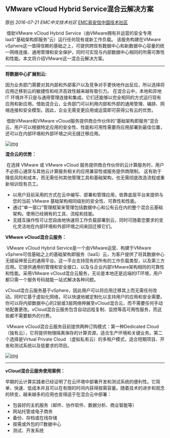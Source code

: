 ## VMware vCloud Hybrid Service混合云解决方案

原创 *2016-07-21* *EMC中文技术社区* [EMC易安信中国技术社区](https://mp.weixin.qq.com/s?__biz=MjM5NjY0NzAwMg==&mid=2651771203&idx=1&sn=1f8c69a590ec884fb47071f34805b944&scene=21##)

​      借助VMware vCloud Hybrid Service（由VMware拥有并运营的安全专用IaaS“基础架构即服务”云）运行任何现有或新工作负载。 该服务构建在VMware vSphere这一值得信赖的基础之上，可提供跨现有数据中心和新数据中心容量的统一网络连接、通用管理和安全保护，同时可实现与内部数据中心相同的所需可靠性和性能。本文将介绍VMware这一混合云解决方案。

** **

**将数据中心扩展到云:**

 

​      因为业务部门需要对其内部和外部客户以及竞争对手更快地作出反应，所以选择将应用迁移到云的敏捷性和经济高效性越来越有吸引力。 在混合云中，本地和异地IT 环境并不只是与通用管理连接和集成。它们还能够以完全相同的方式运行现有应用和新应用。借助混合云，业务部门可以利用内部和外部的通用管理、编排、网络连接和安全模型。因此，企业无需变更应用或运营即可获得公有云的优势。

​      借助VMware和VMware vCloud服务提供商合作伙伴的“基础架构即服务”混合云，用户可以根据特定应用的安全性、性能和可用性需要将应用部署到最佳位置，还可以在内部环境和外部环境之间无缝迁移应用。

[![img](http://mmbiz.qpic.cn/mmbiz/TztEwAzAQIWQqxloHiakmcYP7y11xgicfSKW0kK8DyNicIsVkB4HZ8KrhAVkwic4m4UQrEyV70bfic4BP7nib93CGRmw/640?wx_fmt=jpeg&tp=webp&wxfrom=5&wx_lazy=1)]()

 

**混合云的优势：**

 

​      在选择 VMware 或 VMware vCloud 服务提供商合作伙伴的云计算服务时，用户不必担心通常与其他云计算服务相关的应用兼容性或服务提供商限制。 这有助于降低风险和成本，而无需任何其他管理工具和基础架构，也无需彻底改造流程或重新培训现有员工。

- 以用户目前采用的方式在云中编写、部署和管理应用，依靠底层平台来提供与您的当前 VMware 基础架构相同级别的安全性、可靠性和性能。
- 通过“单一窗口”管理框架来管理包括数据中心和公有云在内的整个混合云基础架构。使用已经拥有的工具、流程和技能。
- 无缝互操作性可让您自由地快速将工作负载部署到云，同时可随着您要求的变化灵活地在内部环境和外部环境之间来回迁移它们。

 

**VMware vCloud混合云服务：**

 

​      VMware vCloud Hybrid Service是一个由VMware运营、构建于VMware vSphere可信基础之上的基础架构即服务（IaaS）云，为客户提供了将其数据中心无缝延伸至云的通用平台。这一平台支持现有的所有的工作负载类型，以及第三方应用。它提供通用的管理和安全接口，以及与企业内部VMware架构相同的可靠性和性能。采用VMware vCloud混合云服务，无论是本地还是远端的IT环境，用户都只需一个服务号码就能一站式解决各种问题。

​      vCloud混合云服务基于vSphere，因此用户可以将应用迁移其上而无需任何改动。同时它基于虚拟化网络，可以快速地被定制化以支持用户的应用和安全需要。你可以将内部数据中心的2层或3层网络伸展至vCloud混合云，而不需要任何手动地配置更改。vCloud混合云服务包含自动远程复制、监控等高可用性服务，而这些都不需要额外的付费。

​      VMware vCloud混合云服务目前提供两种订购模式：第一种Dedicated Cloud （独有云），它将提供物理隔离保存的计算资源，适合生产环境和关键业务。第二个选择是Virtual Private Cloud （虚拟私有云）的多租户模式，适合短期项目、开发和测试系统以及低要求的项目。

[![img](http://mmbiz.qpic.cn/mmbiz/TztEwAzAQIWQqxloHiakmcYP7y11xgicfSzVFgSbxI3JzC1QT4PMmicQErFia90o8ng9vk9jZBcXAyZc7OiczBmfppA/640?wx_fmt=jpeg&tp=webp&wxfrom=5&wx_lazy=1)]()

** **

**vCloud混合云服务使用案例：**

 

​      早期的云计算实践者已经证明了在云环境中部署开发和测试系统的便利性。它简单、快速、低成本并且可以在有限的时间内获得按需容量。随着技术的进步和观念的转变，越来越多的应用也变得适于在混合云中部署：

- 包装好的主机服务（邮件、协作软件、数据分析、商业智能等）
- 网站托管或电子商务
- 备份、存档或在线存储
- 按需或外包的IT数据中心
- 测试、开发系统